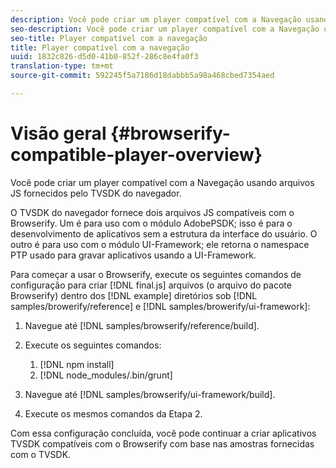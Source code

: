 ```yaml
---
description: Você pode criar um player compatível com a Navegação usando arquivos JS fornecidos pelo TVSDK do navegador.
seo-description: Você pode criar um player compatível com a Navegação usando arquivos JS fornecidos pelo TVSDK do navegador.
seo-title: Player compatível com a navegação
title: Player compatível com a navegação
uuid: 1832c826-d5d0-41b0-852f-286c8e4fa0f3
translation-type: tm+mt
source-git-commit: 592245f5a7186d18dabbb5a98a468cbed7354aed

---
```



# Visão geral {#browserify-compatible-player-overview}

Você pode criar um player compatível com a Navegação usando arquivos JS fornecidos pelo TVSDK do navegador.

O TVSDK do navegador fornece dois arquivos JS compatíveis com o Browserify. Um é para uso com o módulo AdobePSDK; isso é para o desenvolvimento de aplicativos sem a estrutura da interface do usuário. O outro é para uso com o módulo UI-Framework; ele retorna o namespace PTP usado para gravar aplicativos usando a UI-Framework.

Para começar a usar o Browserify, execute os seguintes comandos de configuração para criar [!DNL final.js] arquivos (o arquivo do pacote Browserify) dentro dos [!DNL example] diretórios sob [!DNL samples/browerify/reference] e [!DNL samples/browerify/ui-framework]:

1. Navegue até [!DNL samples/browserify/reference/build].
1. Execute os seguintes comandos:

   1. [!DNL npm install]
   1. [!DNL node_modules/.bin/grunt]

1. Navegue até [!DNL samples/browserify/ui-framework/build].
1. Execute os mesmos comandos da Etapa 2.

Com essa configuração concluída, você pode continuar a criar aplicativos TVSDK compatíveis com o Browserify com base nas amostras fornecidas com o TVSDK.
